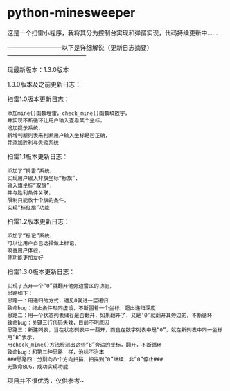 # python-minesweeper
这是一个扫雷小程序，我将其分为控制台实现和弹窗实现，代码持续更新中……


—————————以下是详细解说（更新日志摘要）—————————————


现最新版本：1.3.0版本


1.3.0版本及之前更新日志：


扫雷1.0版本更新日志：

```
添加mine()函数埋雷，check_mine()函数填数字，
并实现不断循环让用户输入查看某个坐标，
增加提示系统，
新增判断列表来判断用户输入坐标是否正确，
并添加胜利与失败系统
```


扫雷1.1版本更新日志：

```
添加了“排雷”系统，
实现用户输入非旗坐标“标旗”，
输入旗坐标“取旗”，
并与胜利条件关联，
限制只能放十个旗的条件，
实现“标红旗”功能
```


扫雷1.2版本更新日志：


```
添加了“标记”系统，
可以让用户自己选择做上标记，
改善用户体验，
使功能更加友好
```


扫雷1.3.0版本更新日志：


```
实现了点开一个“0”就翻开他旁边雷区的功能，
思路如下：
思路一：用递归的方式，遇见0就进一层递归
致命bug：终止条件形同虚设，不断围着一个坐标，超出递归深度
思路二：用一个状态列表储存是否翻开，如果翻开了，又是‘0’就翻开其旁边的，不断循环
致命bug：关键三行代码失效，目前不明原因
思路三：新建列表，当在状态列表中一翻开，而且在数字列表中是“0”，就在新列表中同一坐标用“B”表示，
用check_mine()方法检测出这些“B”旁边的坐标，翻开，不断循环
致命bug：和第二种思路一样，治标不治本
###思路四：分别向八个方向扫描，扫描到“0”继续，非“0”停止###
无致命BUG，成功实现功能
```


项目并不很优秀，仅供参考~

